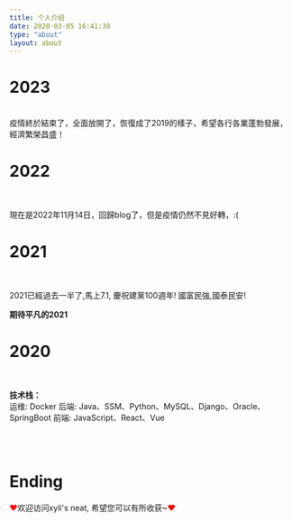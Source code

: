 ```yaml
---
title: 个人介绍
date: 2020-03-05 16:41:38
type: "about"
layout: about
---
```



# 2023
<br/>
疫情終於結束了，全面放開了，恢復成了2019的樣子，希望各行各業蓬勃發展，經濟繁榮昌盛！

# 2022
<br/>

現在是2022年11月14日，回歸blog了，但是疫情仍然不見好轉，:(



# 2021

<br/>

2021已經過去一半了,馬上7.1, 慶祝建黨100週年!
國富民強,國泰民安!


**期待平凡的2021**




# 2020

<br/>

**技术栈：**
\
运维: Docker
后端: Java、SSM、Python、MySQL、Django、Oracle、SpringBoot
前端: JavaScript、React、Vue



<br/><br/>

# Ending

<font color="red">❤</font>欢迎访问xyli's neat, 希望您可以有所收获~<font color="red">❤</font>

